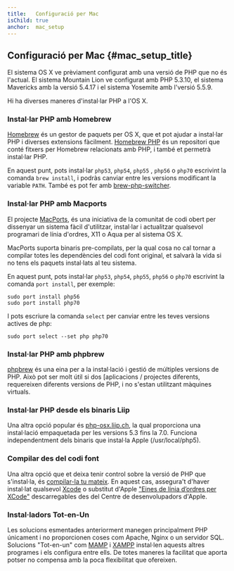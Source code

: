 ```yaml
---
title:   Configuració per Mac
isChild: true
anchor:  mac_setup
---
```


## Configuració per Mac {#mac_setup_title}

El sistema OS X ve prèviament configurat amb una versió de PHP que no és l'actual. El sistema Mountain Lion ve
configurat amb PHP 5.3.10, el sistema Mavericks amb la versió 5.4.17 i el sistema Yosemite amb l'versió 5.5.9.

Hi ha diverses maneres d'instal·lar PHP a l'OS X.

### Instal·lar PHP amb Homebrew

[Homebrew] és un gestor de paquets per OS X, que et pot ajudar a instal·lar PHP i diverses extensions fàcilment.
[Homebrew PHP] és un repositori que conté fitxers per Homebrew relacionats amb PHP, i també et permetrà instal·lar PHP.

En aquest punt, pots instal·lar `php53`, `php54`, `php55` , `php56` o `php70` escrivint la comanda `brew install`, i podràs
canviar entre les versions modificant la variable `PATH`. També es pot fer amb [brew-php-switcher][brew-php-switcher].

### Instal·lar PHP amb Macports

El projecte [MacPorts], és una iniciativa de la comunitat de codi obert per dissenyar un sistema fàcil d'utilitzar,
instal·lar i actualitzar qualsevol programari de línia d'ordres, X11 o Aqua per al sistema OS X.

MacPorts suporta binaris pre-compilats, per la qual cosa no cal tornar a compilar totes les dependències del codi font
original, et salvarà la vida si no tens els paquets instal·lats al teu sistema.

En aquest punt, pots instal·lar `php53`, `php54`, `php55`, `php56` o `php70` escrivint la comanda `port install`, per exemple:

    sudo port install php56
    sudo port install php70

I pots escriure la comanda `select` per canviar entre les teves versions actives de php:

    sudo port select --set php php70

### Instal·lar PHP amb phpbrew

[phpbrew] és una eina per a la instal·lació i gestió de múltiples versions de PHP. Això pot ser molt útil si dos
[aplicacions / projectes diferents, requereixen diferents versions de PHP, i no s'estan utilitzant màquines virtuals.


### Instal·lar PHP desde els binaris Liip

Una altra opció popular és [php-osx.liip.ch], la qual proporciona una
instal·lació empaquetada per les versions 5.3 fins la 7.0. Funciona independentment dels binaris que instal·la Apple
(/usr/local/php5).


### Compilar des del codi font

Una altra opció que et deixa tenir control sobre la versió de PHP que s'instal·la, és
[compilar-la tu mateix][mac-compile]. En aquest cas, assegura't d'haver instal·lat qualsevol [Xcode][xcode-gcc-substitution] o substitut d'Apple ["Eines de línia d’ordres per XCode"] descarregables des del Centre de desenvolupadors
d'Apple.

### Instal·ladors Tot-en-Un

Les solucions esmentades anteriorment manegen principalment PHP únicament i no proporcionen coses com Apache, Nginx o un
servidor SQL. Solucions "Tot-en-un" com [MAMP][mamp-downloads] i [XAMPP][xampp] instal·len aquests altres programes i
els configura entre ells. De totes maneres la facilitat que aporta potser no compensa amb la poca flexibilitat que
ofereixen.


[Homebrew]: http://brew.sh/
[Homebrew PHP]: https://github.com/Homebrew/homebrew-php#installation
[MacPorts]: https://www.macports.org/install.php
[phpbrew]: https://github.com/phpbrew/phpbrew
[php-osx.liip.ch]: http://php-osx.liip.ch/
[mac-compile]: http://php.net/install.macosx.compile
[xcode-gcc-substitution]: https://github.com/kennethreitz/osx-gcc-installer
["Eines de línia d’ordres per XCode"]: https://developer.apple.com/downloads
[mamp-downloads]: http://www.mamp.info/en/downloads/
[xampp]: http://www.apachefriends.org/en/xampp.html
[brew-php-switcher]: https://github.com/philcook/brew-php-switcher
